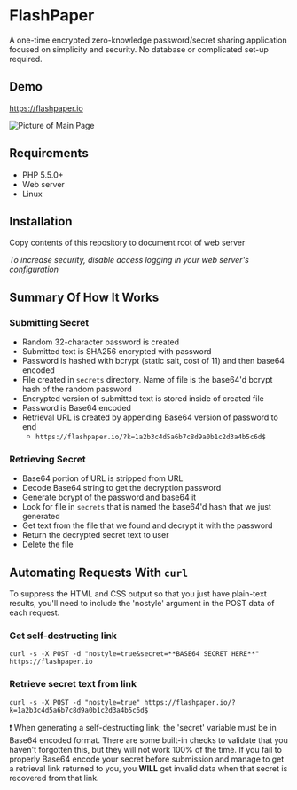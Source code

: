 # FlashPaper
A one-time encrypted zero-knowledge password/secret sharing application focused on simplicity and security. No database or complicated set-up required.

## Demo

https://flashpaper.io

![Picture of Main Page](https://i.imgur.com/3gDOy5l.png)

## Requirements
* PHP 5.5.0+
* Web server
* Linux

## Installation
Copy contents of this repository to document root of web server

*To increase security, disable access logging in your web server's configuration*

## Summary Of How It Works
### Submitting Secret
* Random 32-character password is created
* Submitted text is SHA256 encrypted with password
* Password is hashed with bcrypt (static salt, cost of 11) and then base64 encoded
* File created in `secrets` directory. Name of file is the base64'd bcrypt hash of the random password
* Encrypted version of submitted text is stored inside of created file
* Password is Base64 encoded
* Retrieval URL is created by appending Base64 version of password to end
  * `https://flashpaper.io/?k=1a2b3c4d5a6b7c8d9a0b1c2d3a4b5c6d$`

### Retrieving Secret
* Base64 portion of URL is stripped from URL
* Decode Base64 string to get the decryption password
* Generate bcrypt of the password and base64 it
* Look for file in `secrets` that is named the base64'd hash that we just generated
* Get text from the file that we found and decrypt it with the password
* Return the decrypted secret text to user
* Delete the file

## Automating Requests With `curl`

To suppress the HTML and CSS output so that you just have plain-text results, you'll need to include the 'nostyle' argument in the POST data of each request.

### Get self-destructing link
`curl -s -X POST -d "nostyle=true&secret=**BASE64 SECRET HERE**" https://flashpaper.io`

### Retrieve secret text from link
`curl -s -X POST -d "nostyle=true" https://flashpaper.io/?k=1a2b3c4d5a6b7c8d9a0b1c2d3a4b5c6d$`

:exclamation: When generating a self-destructing link; the 'secret' variable must be in Base64 encoded format. There are some built-in checks to validate that you haven't forgotten this, but they will not work 100% of the time. If you fail to properly Base64 encode your secret before submission and manage to get a retrieval link returned to you, you **WILL** get invalid data when that secret is recovered from that link.
